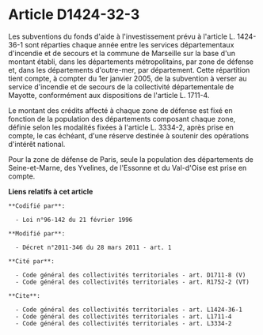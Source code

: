 # Article D1424-32-3

Les subventions du fonds d'aide à l'investissement prévu à l'article L. 1424-36-1 sont réparties chaque année entre les
services départementaux d'incendie et de secours et la commune de Marseille sur la base d'un montant établi, dans les
départements métropolitains, par zone de défense et, dans les départements d'outre-mer, par département. Cette répartition
tient compte, à compter du 1er janvier 2005, de la subvention à verser au service d'incendie et de secours de la collectivité
départementale de Mayotte, conformément aux dispositions de l'article L. 1711-4.

Le montant des crédits affecté à chaque zone de défense est fixé en fonction de la population des départements composant
chaque zone, définie selon les modalités fixées à l'article L. 3334-2, après prise en compte, le cas échéant, d'une réserve
destinée à soutenir des opérations d'intérêt national. 

Pour la zone de défense de Paris, seule la population des départements de Seine-et-Marne, des Yvelines, de l'Essonne et du
Val-d'Oise est prise en compte.

**Liens relatifs à cet article**

	**Codifié par**:

	  - Loi n°96-142 du 21 février 1996

	**Modifié par**:

	  - Décret n°2011-346 du 28 mars 2011 - art. 1

	**Cité par**:

	  - Code général des collectivités territoriales - art. D1711-8 (V)
	  - Code général des collectivités territoriales - art. R1752-2 (VT)

	**Cite**:

	  - Code général des collectivités territoriales - art. L1424-36-1
	  - Code général des collectivités territoriales - art. L1711-4
	  - Code général des collectivités territoriales - art. L3334-2
